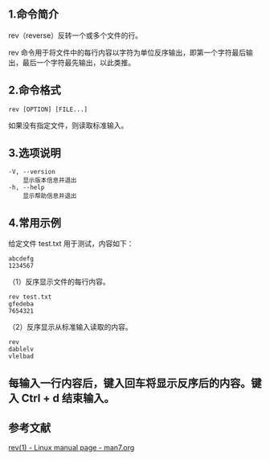 ## 1.命令简介
rev（reverse）反转一个或多个文件的行。

rev 命令用于将文件中的每行内容以字符为单位反序输出，即第一个字符最后输出，最后一个字符最先输出，以此类推。
## 2.命令格式
```shell
rev [OPTION] [FILE...]
```
如果没有指定文件，则读取标准输入。
## 3.选项说明
```shell
-V, --version
	显示版本信息并退出
-h, --help
	显示帮助信息并退出
```
## 4.常用示例
给定文件 test.txt 用于测试，内容如下：
```
abcdefg
1234567
```
（1）反序显示文件的每行内容。
```
rev test.txt
gfedeba
7654321
```
（2）反序显示从标准输入读取的内容。
```
rev
dablelv
vlelbad
```
每输入一行内容后，键入回车将显示反序后的内容。键入 Ctrl + d 结束输入。
---
## 参考文献
[rev(1) - Linux manual page - man7.org](http://man7.org/linux/man-pages/man1/rev.1.html)
